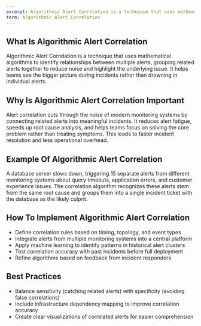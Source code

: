 ```yaml
---
excerpt: Algorithmic Alert Correlation is a technique that uses mathematical algorithms to identify relationships between multiple alerts, grouping related alerts together to reduce noise and highlight the underlying issue.
term: Algorithmic Alert Correlation
---
```

## What Is Algorithmic Alert Correlation

Algorithmic Alert Correlation is a technique that uses mathematical algorithms to identify relationships between multiple alerts, grouping related alerts together to reduce noise and highlight the underlying issue. It helps teams see the bigger picture during incidents rather than drowning in individual alerts.

## Why Is Algorithmic Alert Correlation Important

Alert correlation cuts through the noise of modern monitoring systems by connecting related alerts into meaningful incidents. It reduces alert fatigue, speeds up root cause analysis, and helps teams focus on solving the core problem rather than treating symptoms. This leads to faster incident resolution and less operational overhead.

## Example Of Algorithmic Alert Correlation

A database server slows down, triggering 15 separate alerts from different monitoring systems about query timeouts, application errors, and customer experience issues. The correlation algorithm recognizes these alerts stem from the same root cause and groups them into a single incident ticket with the database as the likely culprit.

## How To Implement Algorithmic Alert Correlation

- Define correlation rules based on timing, topology, and event types
- Integrate alerts from multiple monitoring systems into a central platform
- Apply machine learning to identify patterns in historical alert clusters
- Test correlation accuracy with past incidents before full deployment
- Refine algorithms based on feedback from incident responders

## Best Practices

- Balance sensitivity (catching related alerts) with specificity (avoiding false correlations)
- Include infrastructure dependency mapping to improve correlation accuracy
- Create clear visualizations of correlated alerts for easier comprehension